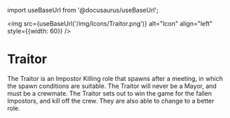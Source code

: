 import useBaseUrl from '@docusaurus/useBaseUrl';

<img src={useBaseUrl('/img/Icons/Traitor.png')} alt="Icon" align="left" style={{width: 60}} />
# Traitor

The Traitor is an Impostor Killing role that spawns after a meeting, in which the spawn conditions are suitable. The Traitor will never be a Mayor, and must be a crewmate. The Traitor sets out to win the game for the fallen Impostors, and kill off the crew. They are also able to change to a better role.
